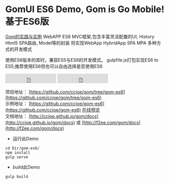 # GomUI ES6 Demo, Gom is Go Mobile! 基于ES6版

[Gom的实践与实例](https://github.com/ccjoe/gom-es6)
WebAPP ES6 MVC框架,包含丰富灵活配置的UI,  History Html5 SPA路由, Model等的封装
将实现WebApp HybridApp SPA MPA 多种方式的开发模式
  
  
使用ES6版本的库时，兼容ES5与ES6的开发模式。
gulpfile.js打包实现ES6 to ES5;推荐使用ES6但也可以自由选择是否使用ES6

<iframe src="https://ghbtns.com/github-btn.html?user=ccjoe&repo=gom-es6&type=watch&count=true" frameborder="0" scrolling="0" width="160px" height="30px"></iframe>
<iframe src="https://ghbtns.com/github-btn.html?user=ccjoe&repo=gom-es6&type=fork&count=true" frameborder="0" scrolling="0" width="160px" height="30px"></iframe>

项目地址： [https://github.com/ccjoe/gom/tree/gom-es6](https://github.com/ccjoe/gom/tree/gom-es6)  
示例地址： [https://github.com/ccjoe/gom-es6](https://github.com/ccjoe/gom-es6) [在线预览](http://f2ee.com/gom)  
文档地址： [http://ccjoe.github.io/gom/docs](http://ccjoe.github.io/gom/docs) 或 [http://f2ee.com/gom/docs](http://f2ee.com/gom/docs) 

- 运行此Demo
```
cd Dir/gom-es6/
npm install
gulp serve
```

- build此Demo
```
gulp build
```
